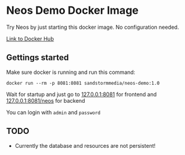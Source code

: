# Neos Demo Docker Image

Try Neos by just starting this docker image. No configuration needed.

[Link to Docker Hub](https://store.docker.com/community/images/sandstormmedia/neos-demo)

## Gettings started

Make sure docker is running and run this command:

```
docker run --rm -p 8081:8081 sandstormmedia/neos-demo:1.0
```

Wait for startup and just go to [127.0.0.1:8081](http://127.0.0.1:8081) for frontend and [127.0.0.1:8081/neos](http://127.0.0.1:8081/neos) for backend

You can login with `admin` and `password`

## TODO

- Currently the database and resources are not persistent!
